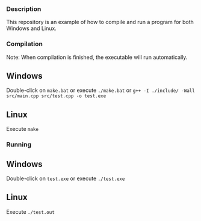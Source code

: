 ### Description
This repository is an example of how to compile and run a program for both Windows and Linux.

### Compilation
Note: When compilation is finished, the executable will run automatically.

## Windows
Double-click on `make.bat` or execute
`./make.bat`
or
`g++ -I ./include/ -Wall src/main.cpp src/test.cpp -o test.exe`

## Linux
Execute
`make`

### Running
## Windows
Double-click on `test.exe` or execute
`./test.exe`

## Linux
Execute
`./test.out`